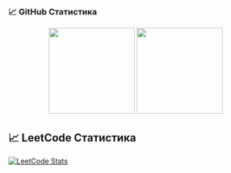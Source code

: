 ### 📈 GitHub Статистика

<p align="center">
  <img src="https://github-readme-stats.vercel.app/api?username=bk-ru&show_icons=true&theme=tokyonight" height="170">
  <img src="https://github-readme-stats.vercel.app/api/top-langs/?username=bk-ru&layout=compact&theme=tokyonight" height="170">
</p>

## 📈 LeetCode Статистика

[![LeetCode Stats](https://leetcard.jacoblin.cool/bk-ru?theme=dark&font=baloo)](https://leetcode.com/u/GlREg6bz8N/)
